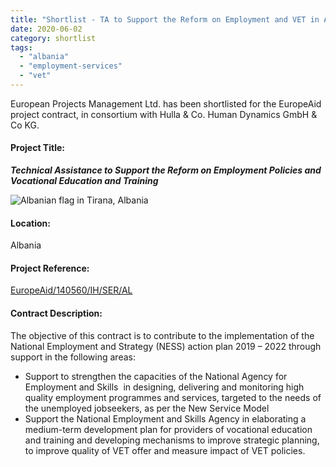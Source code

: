 ```yaml
---
title: "Shortlist - TA to Support the Reform on Employment and VET in Albania"
date: 2020-06-02
category: shortlist
tags: 
  - "albania"
  - "employment-services"
  - "vet"
---
```


European Projects Management Ltd. has been shortlisted for the EuropeAid project contract, in consortium with Hulla & Co. Human Dynamics GmbH & Co KG.

#### Project Title:

**_**Technical Assistance to Support the Reform on Employment Policies and Vocational Education and Training**_**

![Albanian flag in Tirana, Albania](images/albanian-2798884_1920-e1593677606198-1024x491.jpg)

#### Location:

Albania

#### Project Reference:

[EuropeAid/140560/IH/SER/AL](https://webgate.ec.europa.eu/europeaid/online-services/index.cfm?ADSSChck=1574150734726&do=publi.detPUB&searchtype=QS&orderby=upd&orderbyad=Desc&nbPubliList=15&page=1&aoref=140560)

#### **Contract Description:**

The objective of this contract is to contribute to the implementation of the National Employment and Strategy (NESS) action plan 2019 – 2022 through support in the following areas:

- Support to strengthen the capacities of the National Agency for Employment and Skills  in designing, delivering and monitoring high quality employment programmes and services, targeted to the needs of the unemployed jobseekers, as per the New Service Model
- Support the National Employment and Skills Agency in elaborating a medium-term development plan for providers of vocational education and training and developing mechanisms to improve strategic planning, to improve quality of VET offer and measure impact of VET policies.
